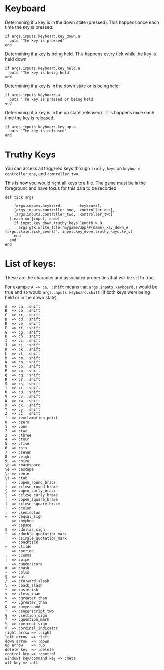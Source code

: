 # Keyboard

Determining if `a` key is in the down state (pressed). This happens once each time the key is pressed:

```
if args.inputs.keyboard.key_down.a
  puts 'The key is pressed'
end
```

Determining if a key is being held. This happens every tick while the key is held down:

```
if args.inputs.keyboard.key_held.a
  puts 'The key is being held'
end
```

Determining if a key is in the down state or is being held:

```
if args.inputs.keyboard.a
  puts 'The key is pressed or being held'
end
```

Determining if a key is in the up state (released). This happens once each time the key is released:

```
if args.inputs.keyboard.key_up.a
  puts 'The key is released'
end
```

# Truthy Keys

You can access all triggered keys through `truthy_keys` on `keyboard`, `controller_one`, and `controller_two`.

This is how you would right all keys to a file. The game must be in the foreground and have focus for this data
to be recorded.

```
def tick args
    [
    [args.inputs.keyboard,       :keyboard],
    [args.inputs.controller_one, :controller_one],
    [args.inputs.controller_two, :controller_two]
  ].each do |input, name|
    if input.key_down.truthy_keys.length > 0
      args.gtk.write_file("mygame/app/#{name}_key_down_#{args.state.tick_count}", input.key_down.truthy_keys.to_s)
    end
  end
end
```

# List of keys:

These are the character and associated properities that will
be set to true.

For example `A => :a, :shift` means that `args.inputs.keyboard.a`
would be true and so would `args.inputs.keyboard.shift`
(if both keys were being held or in the down state).

```
A  => :a, :shift
B  => :b, :shift
C  => :c, :shift
D  => :d, :shift
E  => :e, :shift
F  => :f, :shift
G  => :g, :shift
H  => :h, :shift
I  => :i, :shift
J  => :j, :shift
K  => :k, :shift
L  => :l, :shift
M  => :m, :shift
N  => :n, :shift
O  => :o, :shift
P  => :p, :shift
Q  => :q, :shift
R  => :r, :shift
S  => :s, :shift
T  => :t, :shift
U  => :u, :shift
V  => :v, :shift
W  => :w, :shift
X  => :x, :shift
Y  => :y, :shift
Z  => :z, :shift
!  => :exclamation_point
0  => :zero
1  => :one
2  => :two
3  => :three
4  => :four
5  => :five
6  => :six
7  => :seven
8  => :eight
9  => :nine
\b => :backspace
\e => :escape
\r => :enter
\t => :tab
(  => :open_round_brace
)  => :close_round_brace
{  => :open_curly_brace
}  => :close_curly_brace
[  => :open_square_brace
]  => :close_square_brace
:  => :colon
;  => :semicolon
=  => :equal_sign
-  => :hyphen
   => :space
$  => :dollar_sign
"  => :double_quotation_mark
'  => :single_quotation_mark
`  => :backtick
~  => :tilde
.  => :period
,  => :comma
|  => :pipe
_  => :underscore
#  => :hash
+  => :plus
@  => :at
/  => :forward_slash
\  => :back_slash
*  => :asterisk
<  => :less_than
>  => :greater_than
^  => :greater_than
&  => :ampersand
²  => :superscript_two
§  => :section_sign
?  => :question_mark
%  => :percent_sign
º  => :ordinal_indicator
right arrow => :right
left arrow  => :left
down arrow  => :down
up arrow    => :up
delete key  => :delete
control key => :control
windows key/command key => :meta
alt key => :alt
```
